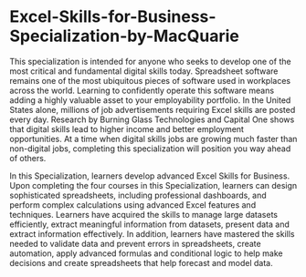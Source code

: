 # Excel-Skills-for-Business-Specialization-by-MacQuarie

This specialization is intended for anyone who seeks to develop one of the most critical and fundamental digital skills today. Spreadsheet software remains one of the most ubiquitous pieces of software used in workplaces across the world. Learning to confidently operate this software means adding a highly valuable asset to your employability portfolio. In the United States alone, millions of job advertisements requiring Excel skills are posted every day. Research by Burning Glass Technologies and Capital One shows that digital skills lead to higher income and better employment opportunities. At a time when digital skills jobs are growing much faster than non-digital jobs, completing this specialization will position you way ahead of others.

In this Specialization, learners develop advanced Excel Skills for Business.  Upon completing the four courses in this Specialization, learners can design sophisticated spreadsheets, including professional dashboards, and perform complex calculations using advanced Excel features and techniques. Learners have acquired the skills to manage large datasets efficiently, extract meaningful information from datasets, present data and extract information effectively. In addition, learners have mastered the skills needed to validate data and prevent errors in spreadsheets, create automation, apply advanced formulas and conditional logic to help make decisions and create spreadsheets that help forecast and model data.
